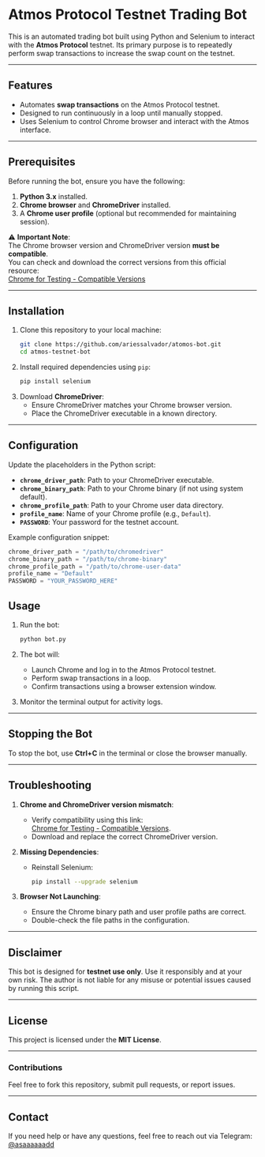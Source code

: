 # Atmos Protocol Testnet Trading Bot

This is an automated trading bot built using Python and Selenium to interact with the **Atmos Protocol** testnet. Its primary purpose is to repeatedly perform swap transactions to increase the swap count on the testnet.

---

## Features

- Automates **swap transactions** on the Atmos Protocol testnet.
- Designed to run continuously in a loop until manually stopped.
- Uses Selenium to control Chrome browser and interact with the Atmos interface.

---

## Prerequisites

Before running the bot, ensure you have the following:

1. **Python 3.x** installed.
2. **Chrome browser** and **ChromeDriver** installed.
3. A **Chrome user profile** (optional but recommended for maintaining session).

⚠️ **Important Note**:  
The Chrome browser version and ChromeDriver version **must be compatible**.  
You can check and download the correct versions from this official resource:  
[Chrome for Testing - Compatible Versions](https://googlechromelabs.github.io/chrome-for-testing/)

---

## Installation

1. Clone this repository to your local machine:
   ```bash
   git clone https://github.com/ariessalvador/atomos-bot.git
   cd atmos-testnet-bot
   ```
2. Install required dependencies using `pip`:
   ```bash
   pip install selenium
   ```
3. Download **ChromeDriver**:
   - Ensure ChromeDriver matches your Chrome browser version.
   - Place the ChromeDriver executable in a known directory.

---

## Configuration

Update the placeholders in the Python script:

- **`chrome_driver_path`**: Path to your ChromeDriver executable.
- **`chrome_binary_path`**: Path to your Chrome binary (if not using system default).
- **`chrome_profile_path`**: Path to your Chrome user data directory.
- **`profile_name`**: Name of your Chrome profile (e.g., `Default`).
- **`PASSWORD`**: Your password for the testnet account.

Example configuration snippet:

````python
chrome_driver_path = "/path/to/chromedriver"
chrome_binary_path = "/path/to/chrome-binary"
chrome_profile_path = "/path/to/chrome-user-data"
profile_name = "Default"
PASSWORD = "YOUR_PASSWORD_HERE"
````


## Usage

1. Run the bot:
   ```bash
   python bot.py

2. The bot will:  
   - Launch Chrome and log in to the Atmos Protocol testnet.  
   - Perform swap transactions in a loop.  
   - Confirm transactions using a browser extension window.

3. Monitor the terminal output for activity logs.  

---

## Stopping the Bot

To stop the bot, use **Ctrl+C** in the terminal or close the browser manually.

---

## Troubleshooting

1. **Chrome and ChromeDriver version mismatch**:  
   - Verify compatibility using this link:  
     [Chrome for Testing - Compatible Versions](https://googlechromelabs.github.io/chrome-for-testing/).  
   - Download and replace the correct ChromeDriver version.

2. **Missing Dependencies**:  
   - Reinstall Selenium:  
     ```bash
     pip install --upgrade selenium
     ```

3. **Browser Not Launching**:  
   - Ensure the Chrome binary path and user profile paths are correct.  
   - Double-check the file paths in the configuration.

---

## Disclaimer

This bot is designed for **testnet use only**. Use it responsibly and at your own risk. The author is not liable for any misuse or potential issues caused by running this script.

---

## License

This project is licensed under the **MIT License**.

---

### Contributions

Feel free to fork this repository, submit pull requests, or report issues.  

---


## Contact

If you need help or have any questions, feel free to reach out via Telegram:  
[@asaaaaaadd](https://t.me/asaaaaaadd)


